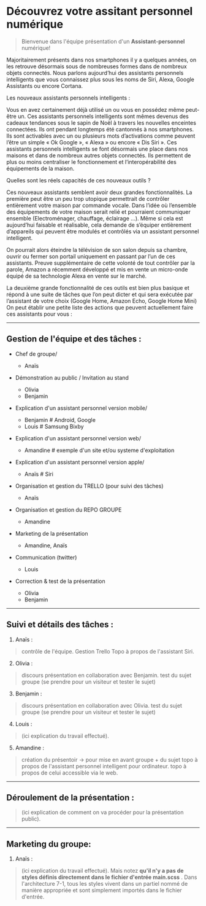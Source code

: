 # Découvrez votre assitant personnel numérique

> Bienvenue dans l'équipe présentation d'un **Assistant-personnel** numérique!


Majoritairement présents dans nos smartphones il y a quelques années, on les retrouve désormais sous de nombreuses formes dans de nombreux objets connectés. Nous parlons aujourd’hui des assistants personnels intelligents que vous connaissez plus sous les noms de Siri, Alexa, Google Assistants ou encore Cortana.

Les nouveaux assistants personnels intelligents :

Vous en avez certainement déjà utilisé un ou vous en possédez même peut-être un. Ces assistants personnels intelligents sont mêmes devenus des cadeaux tendances sous le sapin de Noël à travers les nouvelles enceintes connectées. Ils ont pendant longtemps été cantonnés à nos smartphones. Ils sont activables avec un ou plusieurs mots d’activations comme peuvent l’être un simple « Ok Google », « Alexa » ou encore « Dis Siri ». Ces assistants personnels intelligents se font désormais une place dans nos maisons et dans de nombreux autres objets connectés. Ils permettent de plus ou moins centraliser le fonctionnement et l’interopérabilité des équipements de la maison.

Quelles sont les réels capacités de ces nouveaux outils ?

Ces nouveaux assistants semblent avoir deux grandes fonctionnalités. La première peut être un peu trop utopique permettrait de contrôler entièrement votre maison par commande vocale. Dans l’idée où l’ensemble des équipements de votre maison serait relié et pourraient communiquer ensemble (Electroménager, chauffage, éclairage …).  Même si cela est aujourd’hui faisable et réalisable, cela demande de s’équiper entièrement d’appareils qui peuvent être modulés et contrôlés via un assistant personnel intelligent.

On pourrait alors éteindre la télévision de son salon depuis sa chambre, ouvrir ou fermer son portail uniquement en passant par l’un de ces assistants. Preuve supplémentaire de cette volonté de tout contrôler par la parole, Amazon a récemment développé et mis en vente un micro-onde équipé de sa technologie Alexa en vente sur le marché.

La deuxième grande fonctionnalité de ces outils est bien plus basique et répond à une suite de tâches que l’on peut dicter et qui sera exécutée par l’assistant de votre choix (Google Home, Amazon Echo, Google Home Mini) On peut établir une petite liste des actions que peuvent actuellement faire ces assistants pour vous :

_________________________________________________________________________

## Gestion de l'équipe et des tâches :


- Chef de groupe/
   - Anaïs   


- Démonstration au public / Invitation au stand
   - Olivia    
   - Benjamin   

- Explication d'un assistant personnel version mobile/
   - Benjamin       # Android, Google
   - Louis       # Samsung Bixby

- Explication d'un assistant personnel version web/
   - Amandine       # exemple d'un site et/ou systeme d'exploitation 

- Explication d'un assistant personnel version apple/
   - Anaïs      # Siri

- Organisation et gestion du TRELLO (pour suivi des tâches)
   - Anaïs


- Organisation et gestion du REPO GROUPE
   - Amandine


- Marketing de la présentation 
   - Amandine, Anaïs

- Communication (twitter)
   - Louis

- Correction & test de la présentation
   - Olivia 
   - Benjamin
_________________________________________________________________________

## Suivi et détails des tâches :

1. Anaïs :

> contrôle de l'équipe.
> Gestion Trello
> Topo à propos de l'assistant Siri.


2. Olivia :

> discours présentation en collaboration avec Benjamin.
> test du sujet groupe (se prendre pour un visiteur et tester le sujet)


3. Benjamin :

> discours présentation en collaboration avec Olivia.
> test du sujet groupe (se prendre pour un visiteur et tester le sujet)


4. Louis :

> (ici explication du travail effectué).


5. Amandine :

> création du présentoir -> pour mise en avant groupe + du sujet
> topo à propos de l'assistant personnel intelligent pour ordinateur.
> topo à propos de celui accessible via le web.


_________________________________________________________________________

## Déroulement de la présentation :


> (ici explication de comment on va procéder pour la présentation public).


_________________________________________________________________________

## Marketing du groupe:

1. Anaïs :

> (ici explication du travail effectué).
> Mais notez **qu'il n'y a pas de styles définis directement dans le fichier d'entrée main.scss** . Dans l'architecture 7-1, tous les styles vivent dans un partiel nommé de manière appropriée et sont simplement importés dans le fichier d'entrée.
